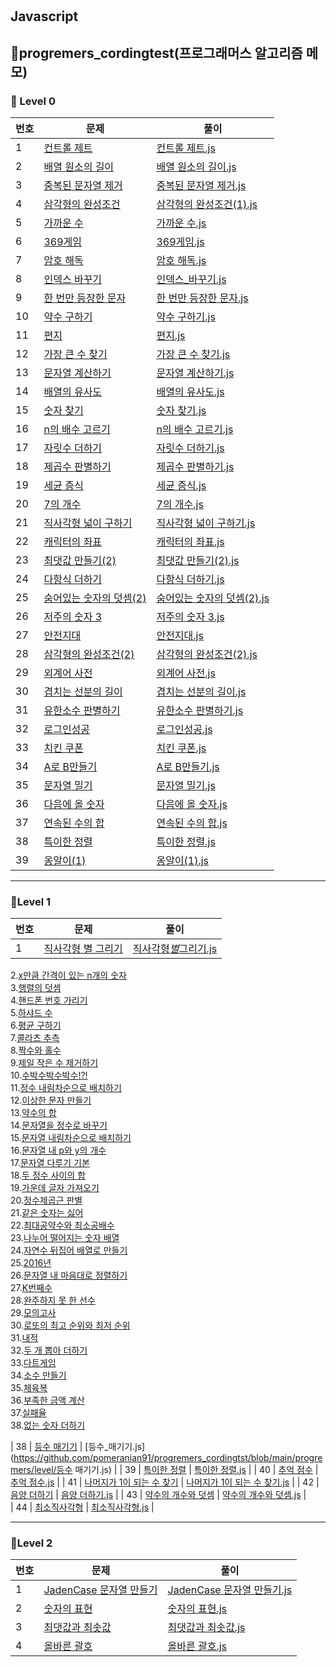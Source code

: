 #

## Javascript

## 🎈progremers_cordingtest(프로그래머스 알고리즘 메모)

### 🌱 Level 0

| 번호 | 문제                                                                                        | 풀이                                                                                                                                          |
| ---- | ------------------------------------------------------------------------------------------- | --------------------------------------------------------------------------------------------------------------------------------------------- |
| 1    | [컨트롤 제트](https://school.programmers.co.kr/learn/courses/30/lessons/120853)             | [컨트롤 제트.js](https://github.com/pomeranian91/progremers_cordingtest/blob/main/progremers/level0/controlZ.js)                              |
| 2    | [배열 원소의 길이](https://school.programmers.co.kr/learn/courses/30/lessons/120854)        | [배열 원소의 길이.js](https://github.com/pomeranian91/progremers_cordingtst/blob/main/progremers/level0/배열_원소의_길이.js)                  |
| 3    | [중복된 문자열 제거](https://school.programmers.co.kr/learn/courses/30/lessons/120888)      | [중복된 문자열 제거.js](https://github.com/pomeranian91/progremers_cordingtest/blob/main/progremers/level0/중복된_문자열_제거.js)             |
| 4    | [삼각형의 완성조건](https://school.programmers.co.kr/learn/courses/30/lessons/120889)       | [삼각형의 완성조건(1).js](<https://github.com/pomeranian91/progremers_cordingtest/blob/main/progremers/level0/삼각형의_완성조건(1).js>)       |
| 5    | [가까운 수](https://school.programmers.co.kr/learn/courses/30/lessons/120890)               | [가까운 수.js](https://github.com/pomeranian91/progremers_cordingtest/blob/main/progremers/level0/가까운_수.js)                               |
| 6    | [369게임](https://school.programmers.co.kr/learn/courses/30/lessons/120891)                 | [369게임.js](https://github.com/pomeranian91/progremers_cordingtest/blob/main/progremers/level0/369게임.js)                                   |
| 7    | [암호 해독](https://school.programmers.co.kr/learn/courses/30/lessons/120892)               | [암호 해독.js](https://github.com/pomeranian91/progremers_cordingtest/blob/main/progremers/level0/암호_해독.js)                               |
| 8    | [인덱스 바꾸기](https://school.programmers.co.kr/learn/courses/30/lessons/120895)           | [인덱스\_바꾸기.js](https://github.com/pomeranian91/progremers_cordingtest/blob/main/progremers/level0/인덱스_바꾸기.js)                      |
| 9    | [한 번만 등장한 문자](https://school.programmers.co.kr/learn/courses/30/lessons/120896)     | [한 번만 등장한 문자.js](https://github.com/pomeranian91/progremers_cordingtest/blob/main/progremers/level0/한_번만_등장한_문자.js)           |
| 10   | [약수 구하기](https://school.programmers.co.kr/learn/courses/30/lessons/120897)             | [약수 구하기.js](https://github.com/pomeranian91/progremers_cordingtest/blob/main/progremers/level0/약수_구하기.js)                           |
| 11   | [편지](https://school.programmers.co.kr/learn/courses/30/lessons/120898)                    | [편지.js](https://github.com/pomeranian91/progremers_cordingtest/blob/main/progremers/level0/편지.js)                                         |
| 12   | [가장 큰 수 찾기](https://school.programmers.co.kr/learn/courses/30/lessons/120899)         | [가장 큰 수 찾기.js](https://github.com/pomeranian91/progremers_cordingtest/blob/main/progremers/level0/가장_큰_수_찾기.js)                   |
| 13   | [문자열 계산하기](https://school.programmers.co.kr/learn/courses/30/lessons/120902)         | [문자열 계산하기.js](https://github.com/pomeranian91/progremers_cordingtest/blob/main/progremers/level0/문자열_계산하기.js)                   |
| 14   | [배열의 유사도](https://school.programmers.co.kr/learn/courses/30/lessons/120903)           | [배열의 유사도.js](https://github.com/pomeranian91/progremers_cordingtest/blob/main/progremers/level0/배열의_유사도.js)                       |
| 15   | [숫자 찾기](https://school.programmers.co.kr/learn/courses/30/lessons/120904)               | [숫자 찾기.js](https://github.com/pomeranian91/progremers_cordingtest/blob/main/progremers/level0/숫자_찾기.js)                               |
| 16   | [n의 배수 고르기](https://school.programmers.co.kr/learn/courses/30/lessons/120905)         | [n의 배수 고르기.js](https://github.com/pomeranian91/progremers_cordingtest/blob/main/progremers/level0/n의_배수_고르기.js)                   |
| 17   | [자릿수 더하기](https://school.programmers.co.kr/learn/courses/30/lessons/120906)           | [자릿수 더하기.js](https://github.com/pomeranian91/progremers_cordingtest/blob/main/progremers/level0/자릿수_더하기.js)                       |
| 18   | [제곱수 판별하기](https://school.programmers.co.kr/learn/courses/30/lessons/120909)         | [제곱수 판별하기.js](https://github.com/pomeranian91/progremers_cordingtest/blob/main/progremers/level0/제곱수_판별하기.js)                   |
| 19   | [세균 증식](https://school.programmers.co.kr/learn/courses/30/lessons/120910)               | [세균 증식.js](https://github.com/pomeranian91/progremers_cordingtest/blob/main/progremers/level0/세균_증식.js)                               |
| 20   | [7의 개수](https://school.programmers.co.kr/learn/courses/30/lessons/120912)                | [7의 개수.js](https://github.com/pomeranian91/progremers_cordingtest/blob/main/progremers/level0/7의_개수.js)                                 |
| 21   | [직사각형 넓이 구하기](https://school.programmers.co.kr/learn/courses/30/lessons/120860)    | [직사각형 넓이 구하기.js](https://github.com/pomeranian91/progremers_cordingtest/blob/main/progremers/level0/직사각형_넓이_구하기.js)         |
| 22   | [캐릭터의 좌표](https://school.programmers.co.kr/learn/courses/30/lessons/120861)           | [캐릭터의 좌표.js](https://github.com/pomeranian91/progremers_cordingtest/blob/main/progremers/level0/캐릭터의_좌표.js)                       |
| 23   | [최댓값 만들기(2)](https://school.programmers.co.kr/learn/courses/30/lessons/120862)        | [최댓값 만들기(2).js](<https://github.com/pomeranian91/progremers_cordingtest/blob/main/progremers/level0/최댓값_만들기(2).js>)               |
| 24   | [다항식 더하기](https://school.programmers.co.kr/learn/courses/30/lessons/120863)           | [다항식 더하기.js](https://github.com/pomeranian91/progremers_cordingtest/blob/main/progremers/level0/다항식_더하기.js)                       |
| 25   | [숨어있는 숫자의 덧셈(2)](https://school.programmers.co.kr/learn/courses/30/lessons/120909) | [숨어있는 숫자의 덧셈(2).js](<https://github.com/pomeranian91/progremers_cordingtest/blob/main/progremers/level0/숨어있는_숫자의_덧셈(2).js>) |
| 26   | [저주의 숫자 3](https://school.programmers.co.kr/learn/courses/30/lessons/120871)           | [저주의 숫자 3.js](https://github.com/pomeranian91/progremers_cordingtest/blob/main/progremers/level0/저주의_숫자_3.js)                       |
| 27   | [안전지대](https://school.programmers.co.kr/learn/courses/30/lessons/120866)                | [안전지대.js](https://github.com/pomeranian91/progremers_cordingtest/blob/main/progremers/level0/안전지대.js)                                 |
| 28   | [삼각형의 완성조건(2)](https://school.programmers.co.kr/learn/courses/30/lessons/120868)    | [삼각형의 완성조건(2).js](<https://github.com/pomeranian91/progremers_cordingtest/blob/main/progremers/level0/삼각형의_완성조건(2).js>)       |
| 29   | [외계어 사전](https://school.programmers.co.kr/learn/courses/30/lessons/120869)             | [외계어 사전.js](https://github.com/pomeranian91/progremers_cordingtest/blob/main/progremers/level0/외계어_사전.js)                           |
| 30   | [겹치는 선분의 길이](https://school.programmers.co.kr/learn/courses/30/lessons/120876)      | [겹치는 선분의 길이.js](https://github.com/pomeranian91/progremers_cordingtest/blob/main/progremers/level0/겹치는_선분의_길이.js)             |
| 31   | [유한소수 판별하기](https://school.programmers.co.kr/learn/courses/30/lessons/120878)       | [유한소수 판별하기.js](https://github.com/pomeranian91/progremers_cordingtest/blob/main/progremers/level0/유한소수_판별하기.js)               |
| 32   | [로그인성공](https://school.programmers.co.kr/learn/courses/30/lessons/120883)              | [로그인성공.js](https://github.com/pomeranian91/progremers_cordingtest/blob/main/progremers/level0/로그인성공.js)                             |
| 33   | [치킨 쿠폰](https://school.programmers.co.kr/learn/courses/30/lessons/120909)               | [치킨 쿠폰.js](https://github.com/pomeranian91/progremers_cordingtest/blob/main/progremers/level0/치킨_쿠폰.js)                               |
| 34   | [A로 B만들기](https://school.programmers.co.kr/learn/courses/30/lessons/120886)             | [A로 B만들기.js](https://github.com/pomeranian91/progremers_cordingtst/blob/main/level0/A로_B만들기.js)                                       |
| 35   | [문자열 밀기](https://school.programmers.co.kr/learn/courses/30/lessons/120921)             | [문자열 밀기.js](https://github.com/pomeranian91/progremers_cordingtst/blob/main/level0/문자열_밀기기.js)                                     |
| 36   | [다음에 올 숫자](https://school.programmers.co.kr/learn/courses/30/lessons/120924)          | [다음에 올 숫자.js](https://github.com/pomeranian91/progremers_cordingtst/blob/main/level0/다음에_올_숫자.js)                                 |
| 37   | [연속된 수의 합](https://school.programmers.co.kr/learn/courses/30/lessons/120923)          | [연속된 수의 합.js](https://github.com/pomeranian91/progremers_cordingtst/blob/main/level0/연속된_수의_합.js)                                 |
| 38   | [특이한 정렬](https://school.programmers.co.kr/learn/courses/30/lessons/120880)             | [특이한 정렬.js](https://github.com/pomeranian91/progremers_cordingtst/blob/main/level0/특이한_정렬.js)                                       |
| 39   | [옹알이(1)](https://school.programmers.co.kr/learn/courses/30/lessons/120956)               | [옹알이(1).js](<https://github.com/pomeranian91/progremers_cordingtst/blob/main/level0/옹알이(1).js>)                                         |

---

### 📕Level 1

| 번호 | 문제                                                    | 풀이                                                                                                                            |
| ---- | ------------------------------------------------------- | ------------------------------------------------------------------------------------------------------------------------------- |
| 1    | [직사각형 별 그리기](https://school.programmers.co.kr/) | [직사각형*별*그리기.js](https://github.com/pomeranian91/progremers_cordingtst/blob/main/progremers/level/직사각형_별_그리기.js) |

2.[x만큼 간격이 있는 n개의 숫자](https://github.com/pomeranian91/progremers_cordingtest/blob/main/level1/addArray.js)  
3.[행렬의 덧셈](https://github.com/pomeranian91/progremers_cordingtest/blob/main/level1/plusRowcols.js)  
4.[핸드폰 번호 가리기](https://github.com/pomeranian91/progremers_cordingtest/blob/main/level1/blindPhoneNumber.js)  
5.[하샤드 수](https://github.com/pomeranian91/progremers_cordingtest/blob/main/level1/hashyad.js)  
6.[평균 구하기](https://github.com/pomeranian91/progremers_cordingtest/blob/main/level1/average.js)  
7.[콜라츠 추측](https://github.com/pomeranian91/progremers_cordingtest/blob/level1/collatz.js)  
8.[짝수와 홀수](https://github.com/pomeranian91/progremers_cordingtest/blob/main/level1/evenOdd.js)  
9.[제일 작은 수 제거하기](https://github.com/pomeranian91/progremers_cordingtest/blob/main/level1/evenOdd.js)  
10.[수박수박수박수!?!](https://github.com/pomeranian91/progremers_cordingtest/blob/main/level1/waterMelon.js)  
11.[정수 내림차순으로 배치하기](https://github.com/pomeranian91/progremers_cordingtest/blob/main/level1/numberArray.js)  
12.[이상한 문자 만들기](https://github.com/pomeranian91/progremers_cordingtest/blob/main/level1/weirdWord.js)  
13.[약수의 합](https://github.com/pomeranian91/progremers_cordingtest/blob/main/level1/measureSum.js)  
14.[문자열을 정수로 바꾸기](https://github.com/pomeranian91/progremers_cordingtest/blob/main/level1/numberChange.js)  
15.[문자열 내림차순으로 배치하기](https://github.com/pomeranian91/progremers_cordingtest/blob/main/level1/sortReverse.js)  
16.[문자열 내 p와 y의 개수](https://github.com/pomeranian91/progremers_cordingtest/blob/main/level1/countPnY.js)  
17.[문자열 다루기 기본](https://github.com/pomeranian91/progremers_cordingtest/blob/main/level1/strCare.js)  
18.[두 정수 사이의 합](https://github.com/pomeranian91/progremers_cordingtest/blob/main/level1/sumNumberBetween.js)  
19.[가운데 글자 가져오기](https://github.com/pomeranian91/progremers_cordingtest/blob/main/level1/betweenStr.js)  
20.[정수제곱근 판별](https://github.com/pomeranian91/progremers_cordingtest/blob/main/level1/intSqrt.js)  
21.[같은 숫자는 싫어](https://github.com/pomeranian91/progremers_cordingtest/blob/main/level1/dontLikeSameNum.js)  
22.[최대공약수와 최소공배수](https://github.com/pomeranian91/progremers_cordingtest/blob/main/level1/GDCLCM.js)  
23.[나누어 떨어지는 숫자 배열](https://github.com/pomeranian91/progremers_cordingtest/blob/main/level1/divisor.js)  
24.[자연수 뒤집어 배열로 만들기](https://github.com/pomeranian91/progremers_cordingtest/blob/main/level1/resverInt.js)  
25.[2016년](https://github.com/pomeranian91/progremers_cordingtest/blob/main/level1/2016.js)  
26.[문자열 내 마음대로 정렬하기](https://github.com/pomeranian91/progremers_cordingtest/blob/main/level1/strangeStrings.js)  
27.[K번째수](https://github.com/pomeranian91/progremers_cordingtest/blob/main/level1/KNumber.js)  
28.[완주하지 못 한 선수](https://github.com/pomeranian91/progremers_cordingtest/blob/main/level1/completionMaraton.js)  
29.[모의고사](https://github.com/pomeranian91/progremers_cordingtest/blob/main/level1/completionMaraton.js.js)  
30.[로또의 최고 순위와 최저 순위](https://github.com/pomeranian91/progremers_cordingtest/blob/main/level1/lottoMaxMin.js)  
31.[내적](https://github.com/pomeranian91/progremers_cordingtest/blob/main/level1/dotProduct.js)  
32.[두 개 뽑아 더하기](https://github.com/pomeranian91/progremers_cordingtest/blob/main/level1/selectTwo.js)  
33.[다트게임](https://github.com/pomeranian91/progremers_cordingtest/blob/main/level1/dartGame.js)  
34.[소수 만들기](https://github.com/pomeranian91/progremers_cordingtest/blob/main/level1/MakeZeroNum.js)  
35.[체육복](https://github.com/pomeranian91/progremers_cordingtest/blob/main/level1/weightCloth.js)  
36.[부족한 금액 계산](https://github.com/pomeranian91/progremers_cordingtest/blob/main/level1/failCash.js)  
37.[실패율](https://github.com/pomeranian91/progremers_cordingtest/blob/main/level1/failCash.js)  
38.[없는 숫자 더하기](https://github.com/pomeranian91/progremers_cordingtest/blob/main/level1/없는_숫자_더하기.js)

| 38 | [등수 매기기](https://school.programmers.co.kr/) | [등수_매기기.js](https://github.com/pomeranian91/progremers_cordingtst/blob/main/progremers/level/등수 매기기.js) |
| 39 | [특이한 정렬](https://school.programmers.co.kr/) | [특이한 정렬.js](https://github.com/pomeranian91/progremers_cordingtst/blob/main/level0/특이한_정렬.js) |
| 40 | [추억 점수](https://school.programmers.co.kr/) | [추억 점수.js](https://github.com/pomeranian91/progremers_cordingtst/blob/main/progremers/level/추억_점수.js) |
| 41 | [나머지가 1이 되는 수 찾기](https://school.programmers.co.kr/learn/courses/30/lessons/87389) | [나머지가 1이 되는 수 찾기.js](https://github.com/pomeranian91/progremers_cordingtst/blob/main/progremers/level/나머지가_1이_되는_수_찾기.js) |
| 42 | [음양 더하기](https://school.programmers.co.kr/learn/courses/30/lessons/76501) | [음양 더하기.js](https://github.com/pomeranian91/progremers_cordingtst/blob/main/progremers/level/음양_더하기.js) |
| 43 | [약수의 개수와 덧셈](https://school.programmers.co.kr/learn/courses/30/lessons/77884) | [약수의 개수와 덧셈.js](https://github.com/pomeranian91/progremers_cordingtst/blob/main/progremers/level/약수의_개수와_덧셈.js) |  
| 44 | [최소직사각형](https://school.programmers.co.kr/learn/courses/30/lessons/86491) | [최소직사각형.js](https://github.com/pomeranian91/progremers_cordingtst/blob/main/progremers/level/최소직사각형.js) |

---

### 📕Level 2

| 번호 | 문제                                                                                       | 풀이                                                                                                                                        |
| ---- | ------------------------------------------------------------------------------------------ | ------------------------------------------------------------------------------------------------------------------------------------------- |
| 1    | [JadenCase 문자열 만들기](https://school.programmers.co.kr/learn/courses/30/lessons/12951) | [JadenCase 문자열 만들기.js](https://github.com/pomeranian91/progremers_cordingtest/blob/main/progremers/level2/JadenCase_문자열_만들기.js) |
| 2    | [숫자의 표현](https://school.programmers.co.kr/learn/courses/30/lessons/12939)             | [숫자의 표현.js](https://github.com/pomeranian91/progremers_cordingtest/blob/main/progremers/level2/숫자의_표현.js)                         |
| 3    | [최댓값과 최솟값](https://school.programmers.co.kr/learn/courses/30/lessons/12924)         | [최댓값과 최솟값.js](https://github.com/pomeranian91/progremers_cordingtest/blob/main/progremers/level2/최댓값과_최솟값.js)                 |
| 4    | [올바른 괄호](https://school.programmers.co.kr/learn/courses/30/lessons/12909)             | [올바른 괄호.js](https://github.com/pomeranian91/progremers_cordingtest/blob/main/progremers/level2/올바른_괄호.js)                         |
